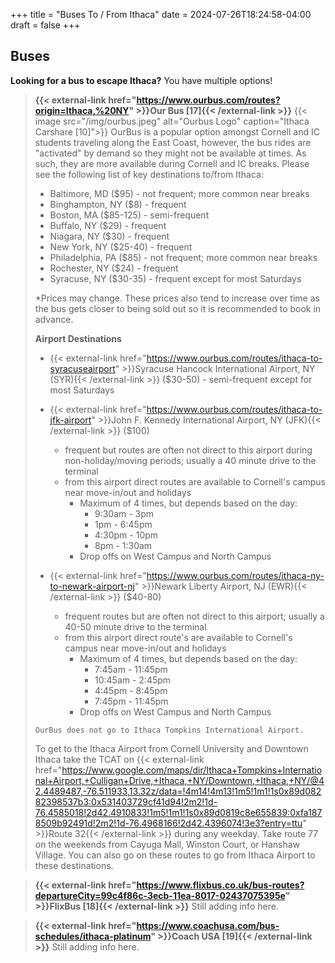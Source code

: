 +++
title = "Buses To / From Ithaca"
date = 2024-07-26T18:24:58-04:00
draft = false
+++

## Buses

**Looking for a bus to escape Ithaca?** You have multiple options!

>**{{< external-link href="https://www.ourbus.com/routes?origin=Ithaca,%20NY" >}}Our Bus [17]{{< /external-link >}}**
> {{< image src="/img/ourbus.jpeg" alt="Ourbus Logo" caption="Ithaca Carshare [10]">}}
> OurBus is a popular option amongst Cornell and IC students traveling along the East Coast, however, the bus rides are "activated" by demand so they might not be available at times. As such, they are more available during Cornell and IC breaks. Please see the following list of key destinations to/from Ithaca:
>
> - Baltimore, MD ($95) - not frequent; more common near breaks
> - Binghampton, NY ($8) - frequent
> - Boston, MA ($85-125) - semi-frequent
> - Buffalo, NY ($29) - frequent
> - Niagara, NY ($30) - frequent
> - New York, NY ($25-40) - frequent
> - Philadelphia, PA ($85) - not frequent; more common near breaks
> - Rochester, NY ($24) - frequent
> - Syracuse, NY ($30-35) - frequent except for most Saturdays
>
> *Prices may change. These prices also tend to increase over time as the bus gets closer to being sold out so it is recommended to book in advance.
>
> **Airport Destinations**
> - {{< external-link href="https://www.ourbus.com/routes/ithaca-to-syracuseairport" >}}Syracuse Hancock International Airport, NY (SYR){{< /external-link >}} ($30-50) - semi-frequent except for most Saturdays
> - {{< external-link href="https://www.ourbus.com/routes/ithaca-to-jfk-airport" >}}John F. Kennedy International Airport, NY (JFK){{< /external-link >}} 
 ($100) 
>   - frequent but routes are often not direct to this airport during non-holiday/moving periods; usually a 40 minute drive to the terminal
>   - from this airport direct routes are available to Cornell's campus near move-in/out and holidays
>     - Maximum of 4 times, but depends based on the day: 
>       - 9:30am - 3pm
>       - 1pm - 6:45pm
>       - 4:30pm - 10pm
>       - 8pm - 1:30am
>     - Drop offs on West Campus and North Campus
>
> - {{< external-link href="https://www.ourbus.com/routes/ithaca-ny-to-newark-airport-nj" >}}Newark Liberty Airport, NJ (EWR){{< /external-link >}} ($40-80)
>   - frequent routes but are often not direct to this airport; usually a 40-50 minute drive to the terminal
>   - from this airport direct route's are available to Cornell's campus near move-in/out and holidays
>     - Maximum of 4 times, but depends based on the day: 
>       - 7:45am - 11:45pm 
>       - 10:45am - 2:45pm
>       - 4:45pm - 8:45pm
>       - 7:45pm - 11:45pm
>     - Drop offs on West Campus and North Campus
>
> `OurBus does not go to Ithaca Tompkins International Airport.`
>
> To get to the Ithaca Airport from Cornell University and Downtown Ithaca take the TCAT on {{< external-link href="https://www.google.com/maps/dir/Ithaca+Tompkins+International+Airport,+Culligan+Drive,+Ithaca,+NY/Downtown,+Ithaca,+NY/@42.4489487,-76.511933,13.32z/data=!4m14!4m13!1m5!1m1!1s0x89d08282398537b3:0x531403729cf41d94!2m2!1d-76.4585018!2d42.4910833!1m5!1m1!1s0x89d0819c8e655839:0xfa1878509b92491d!2m2!1d-76.4968166!2d42.4396074!3e3?entry=ttu" >}}Route 32{{< /external-link >}}  during any weekday. Take route 77 on the weekends from Cayuga Mall, Winston Court, or Hanshaw Village. You can also go on these routes to go from Ithaca Airport to these destinations.

> **{{< external-link href="https://www.flixbus.co.uk/bus-routes?departureCity=99c4f86c-3ecb-11ea-8017-02437075395e" >}}FlixBus [18]{{< /external-link >}}**
> Still adding info here.

> **{{< external-link href="https://www.coachusa.com/bus-schedules/ithaca-platinum" >}}Coach USA [19]{{< /external-link >}}**
> Still adding info here.